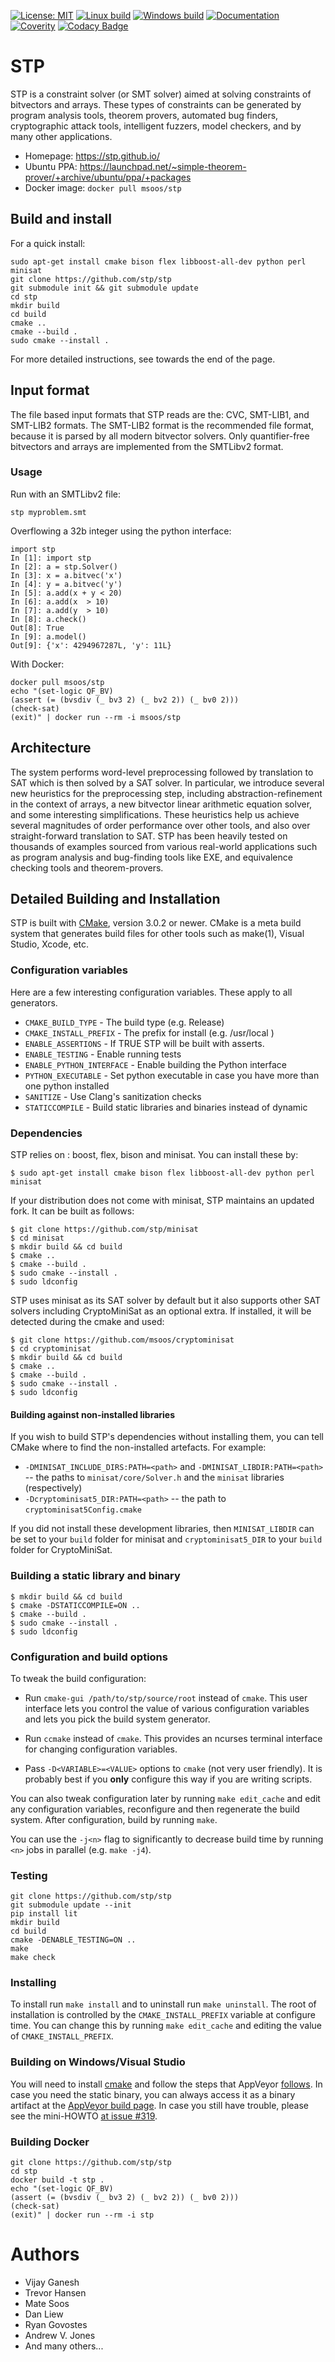 [![License: MIT](https://img.shields.io/badge/License-MIT-yellow.svg)](https://opensource.org/licenses/MIT)
[![Linux build](https://travis-ci.org/stp/stp.svg?branch=master)](https://travis-ci.org/stp/stp)
[![Windows build](https://ci.appveyor.com/api/projects/status/35983b7cnrg37whk?svg=true)](https://ci.appveyor.com/project/msoos/stp)
[![Documentation](https://readthedocs.org/projects/stp/badge/?version=latest)](https://stp.readthedocs.io/en/latest/?badge=latest)
[![Coverity](https://scan.coverity.com/projects/861/badge.svg)](https://scan.coverity.com/projects/861)
[![Codacy Badge](https://api.codacy.com/project/badge/Grade/f043efa22ea64e9ba44fde0f3a4fb09f)](https://www.codacy.com/app/soos.mate/cryptominisat?utm_source=github.com&amp;utm_medium=referral&amp;utm_content=msoos/cryptominisat&amp;utm_campaign=Badge_Grade)

# STP

STP is a constraint solver (or SMT solver) aimed at solving constraints of bitvectors and arrays. These types of constraints can be generated by program analysis  tools, theorem provers, automated bug finders, cryptographic attack tools, intelligent fuzzers, model checkers, and by many other applications.

* Homepage:      https://stp.github.io/
* Ubuntu PPA:    https://launchpad.net/~simple-theorem-prover/+archive/ubuntu/ppa/+packages
* Docker image:  `docker pull msoos/stp`


## Build and install

For a quick install:

```
sudo apt-get install cmake bison flex libboost-all-dev python perl minisat
git clone https://github.com/stp/stp
git submodule init && git submodule update
cd stp
mkdir build
cd build
cmake ..
cmake --build .
sudo cmake --install .
```

For more detailed instructions, see towards the end of the page.


## Input format

The file based input formats that STP reads are the: CVC, SMT-LIB1, and SMT-LIB2 formats. The SMT-LIB2 format is the recommended file format, because it is parsed by all modern bitvector solvers. Only quantifier-free bitvectors and arrays are implemented from the SMTLibv2 format.

### Usage

Run with an SMTLibv2 file:
```
stp myproblem.smt
```

Overflowing a 32b integer using the python interface:
```
import stp
In [1]: import stp
In [2]: a = stp.Solver()
In [3]: x = a.bitvec('x')
In [4]: y = a.bitvec('y')
In [5]: a.add(x + y < 20)
In [6]: a.add(x  > 10)
In [7]: a.add(y  > 10)
In [8]: a.check()
Out[8]: True
In [9]: a.model()
Out[9]: {'x': 4294967287L, 'y': 11L}
```

With Docker:
```
docker pull msoos/stp
echo "(set-logic QF_BV)
(assert (= (bvsdiv (_ bv3 2) (_ bv2 2)) (_ bv0 2)))
(check-sat)
(exit)" | docker run --rm -i msoos/stp
```

## Architecture

The system performs word-level preprocessing followed by translation to SAT which is then solved by a SAT solver. In particular, we introduce several new heuristics for the preprocessing step, including abstraction-refinement in the context of arrays, a new bitvector linear arithmetic equation solver, and some interesting simplifications. These heuristics help us achieve several magnitudes of order performance over other tools, and also over straight-forward translation to SAT. STP has been heavily tested on thousands of examples sourced from various real-world applications such as program analysis and bug-finding tools like EXE, and equivalence checking tools and theorem-provers.


## Detailed Building and Installation

STP is built with [CMake](https://cmake.org/), version 3.0.2 or newer. CMake is a
meta build system that generates build files for other tools such as
make(1), Visual Studio, Xcode, etc.

### Configuration variables
Here are a few interesting configuration variables. These apply to all
generators.

- `CMAKE_BUILD_TYPE` - The build type (e.g. Release)
- `CMAKE_INSTALL_PREFIX` - The prefix for install (e.g. /usr/local )
- `ENABLE_ASSERTIONS` - If TRUE STP will be built with asserts.
- `ENABLE_TESTING` - Enable running tests
- `ENABLE_PYTHON_INTERFACE` - Enable building the Python interface
- `PYTHON_EXECUTABLE` - Set python executable in case you have more than one python installed
- `SANITIZE` - Use Clang's sanitization checks
- `STATICCOMPILE` - Build static libraries and binaries instead of dynamic

### Dependencies
STP relies on : boost, flex, bison and minisat. You can install these by:

```
$ sudo apt-get install cmake bison flex libboost-all-dev python perl minisat
```

If your distribution does not come with minisat, STP maintains an updated fork. It can be built as follows:

```
$ git clone https://github.com/stp/minisat
$ cd minisat
$ mkdir build && cd build
$ cmake ..
$ cmake --build .
$ sudo cmake --install .
$ sudo ldconfig
```

STP uses minisat as its SAT solver by default but it also supports other SAT solvers including CryptoMiniSat as an optional extra. If installed, it will be detected during the cmake and used:

```
$ git clone https://github.com/msoos/cryptominisat
$ cd cryptominisat
$ mkdir build && cd build
$ cmake ..
$ cmake --build .
$ sudo cmake --install .
$ sudo ldconfig
```

#### Building against non-installed libraries

If you wish to build STP's dependencies without installing them, you can tell CMake where to find the non-installed artefacts. For example:

* `-DMINISAT_INCLUDE_DIRS:PATH=<path>` and `-DMINISAT_LIBDIR:PATH=<path>` -- the paths to `minisat/core/Solver.h` and the `minisat` libraries (respectively)
* `-Dcryptominisat5_DIR:PATH=<path>` -- the path to `cryptominisat5Config.cmake`

If you did not install these development libraries, then `MINISAT_LIBDIR` can be set to your `build` folder for minisat and `cryptominisat5_DIR` to your `build` folder for CryptoMiniSat.

### Building a static library and binary

```
$ mkdir build && cd build
$ cmake -DSTATICCOMPILE=ON ..
$ cmake --build .
$ sudo cmake --install .
$ sudo ldconfig
```

### Configuration and build options

To tweak the build configuration:

* Run `cmake-gui /path/to/stp/source/root` instead of `cmake`. This
  user interface lets you control the value of various configuration
  variables and lets you pick the build system generator.

* Run `ccmake` instead of `cmake`. This provides an ncurses terminal
  interface for changing configuration variables.

* Pass `-D<VARIABLE>=<VALUE>` options to `cmake` (not very user friendly).
  It is probably best if you **only** configure this way if you are writing
  scripts.

You can also tweak configuration later by running `make edit_cache` and edit any configuration variables, reconfigure and then regenerate the build system. After configuration, build by running `make`.

You can use the `-j<n>` flag to significantly to decrease build time by running `<n>` jobs in parallel (e.g. `make -j4`).

### Testing

```
git clone https://github.com/stp/stp
git submodule update --init
pip install lit
mkdir build
cd build
cmake -DENABLE_TESTING=ON ..
make
make check
```

### Installing

To install run `make install` and to uninstall run `make uninstall`. The root of installation is controlled by the `CMAKE_INSTALL_PREFIX` variable at configure time. You can change this by running `make edit_cache` and editing the value of `CMAKE_INSTALL_PREFIX`.


### Building on Windows/Visual Studio

You will need to install [cmake](https://cmake.org/download/) and follow the steps that AppVeyor [follows](https://github.com/stp/stp/blob/master/appveyor.yml). In case you need the static binary, you can always access it as a binary artifact at the [AppVeyor build page](https://ci.appveyor.com/project/msoos/stp). In case you still have trouble, please see the mini-HOWTO [at issue #319](https://github.com/stp/stp/issues/319).

### Building Docker

```
git clone https://github.com/stp/stp
cd stp
docker build -t stp .
echo "(set-logic QF_BV)
(assert (= (bvsdiv (_ bv3 2) (_ bv2 2)) (_ bv0 2)))
(check-sat)
(exit)" | docker run --rm -i stp
```


# Authors

* Vijay Ganesh
* Trevor Hansen
* Mate Soos
* Dan Liew
* Ryan Govostes
* Andrew V. Jones
* And many others...

